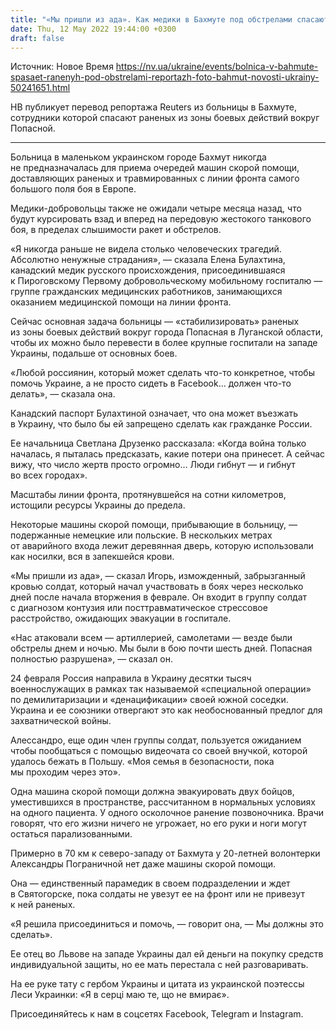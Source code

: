 ```yaml
---
title: "«Мы пришли из ада». Как медики в Бахмуте под обстрелами спасают раненых в Луганской области украинских военных — фоторепортаж"
date: Thu, 12 May 2022 19:44:00 +0300
draft: false
---
```

Источник: Новое Время https://nv.ua/ukraine/events/bolnica-v-bahmute-spasaet-ranenyh-pod-obstrelami-reportazh-foto-bahmut-novosti-ukrainy-50241651.html


НВ публикует перевод репортажа Reuters из больницы в Бахмуте, сотрудники которой спасают раненых из зоны боевых действий вокруг Попасной.

***

Больница в маленьком украинском городе Бахмут никогда не предназначалась для приема очередей машин скорой помощи, доставляющих раненых и травмированных с линии фронта самого большого поля боя в Европе.

Медики-добровольцы также не ожидали четыре месяца назад, что будут курсировать взад и вперед на передовую жестокого танкового боя, в пределах слышимости ракет и обстрелов.

«Я никогда раньше не видела столько человеческих трагедий. Абсолютно ненужные страдания», — сказала Елена Булахтина, канадский медик русского происхождения, присоединившаяся к Пироговскому Первому добровольческому мобильному госпиталю — группе гражданских медицинских работников, занимающихся оказанием медицинской помощи на линии фронта.

Сейчас основная задача больницы — «стабилизировать» раненых из зоны боевых действий вокруг города Попасная в Луганской области, чтобы их можно было перевести в более крупные госпитали на западе Украины, подальше от основных боев.

«Любой россиянин, который может сделать что-то конкретное, чтобы помочь Украине, а не просто сидеть в Facebook… должен что-то делать», — сказала она.

Канадский паспорт Булахтиной означает, что она может въезжать в Украину, что было бы ей запрещено сделать как гражданке России.

Ее начальница Светлана Друзенко рассказала: «Когда война только началась, я пыталась предсказать, какие потери она принесет. А сейчас вижу, что число жертв просто огромно… Люди гибнут — и гибнут во всех городах».

Масштабы линии фронта, протянувшейся на сотни километров, истощили ресурсы Украины до предела.

Некоторые машины скорой помощи, прибывающие в больницу, — подержанные немецкие или польские. В нескольких метрах от аварийного входа лежит деревянная дверь, которую использовали как носилки, вся в запекшейся крови.

«Мы пришли из ада», — сказал Игорь, изможденный, забрызганный кровью солдат, который начал участвовать в боях через несколько дней после начала вторжения в феврале. Он входит в группу солдат с диагнозом контузия или посттравматическое стрессовое расстройство, ожидающих эвакуации в госпитале.

«Нас атаковали всем — артиллерией, самолетами — везде были обстрелы днем ​​и ночью. Мы были в бою почти шесть дней. Попасная полностью разрушена», — сказал он.

24 февраля Россия направила в Украину десятки тысяч военнослужащих в рамках так называемой «специальной операции» по демилитаризации и «денацификации» своей южной соседки. Украина и ее союзники отвергают это как необоснованный предлог для захватнической войны.

Алессандро, еще один член группы солдат, пользуется ожиданием чтобы пообщаться с помощью видеочата со своей внучкой, которой удалось бежать в Польшу. «Моя семья в безопасности, пока мы проходим через это».

Одна машина скорой помощи должна эвакуировать двух бойцов, уместившихся в пространстве, рассчитанном в нормальных условиях на одного пациента. У одного осколочное ранение позвоночника. Врачи говорят, что его жизни ничего не угрожает, но его руки и ноги могут остаться парализованными.

Примерно в 70 км к северо-западу от Бахмута у 20-летней волонтерки Александры Пограничной нет даже машины скорой помощи.

Она — единственный парамедик в своем подразделении и ждет в Святогорске, пока солдаты не увезут ее на фронт или не привезут к ней раненых.

«Я решила присоединиться и помочь, — говорит она, — Мы должны это сделать».

Ее отец во Львове на западе Украины дал ей деньги на покупку средств индивидуальной защиты, но ее мать перестала с ней разговаривать.

На ее руке тату с гербом Украины и цитата из украинской поэтессы Леси Украинки: «Я в серці маю те, що не вмирає».

Присоединяйтесь к нам в соцсетях Facebook, Telegram и Instagram.
